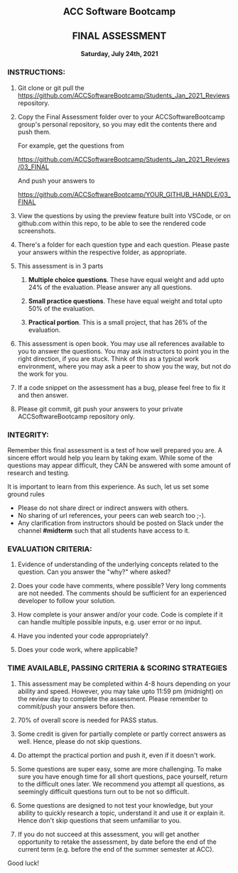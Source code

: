 <center>

## ACC Software Bootcamp
## FINAL ASSESSMENT
#### Saturday, July 24th, 2021

</center>

### INSTRUCTIONS:

1. Git clone or git pull the https://github.com/ACCSoftwareBootcamp/Students_Jan_2021_Reviews repository. 

1. Copy the Final Assessment folder over to your ACCSoftwareBootcamp group's personal repository, so you may edit the contents there and push them.  

    For example, get the questions from

    https://github.com/ACCSoftwareBootcamp/Students_Jan_2021_Reviews/03_FINAL

    And push your answers to

    https://github.com/ACCSoftwareBootcamp/YOUR_GITHUB_HANDLE/03_FINAL

    
1. View the questions by using the preview feature built into VSCode, or on github.com within this repo, to be able to see the rendered code screenshots.

1. There's a folder for each question type and each question.  Please paste your answers within the respective folder, as appropriate.  

1. This assessment is in 3 parts

    1. **Multiple choice questions**. These have equal weight and add upto 24% of the evaluation. Please answer any all questions.

    2. **Small practice questions**.  These have equal weight and total upto 50% of the evaluation.

    3. **Practical portion**.  This is a small project, that has 26% of the evaluation.

1. This assessment is open book.  You may use all references available to you to answer the questions. You may ask instructors to point you in the right direction, if you are stuck. Think of this as a typical work environment, where you may ask a peer to show you the way, but not do the work for you.

1. If a code snippet on the assessment has a bug, please feel free to fix it and then answer.

1. Please git commit, git push your answers to your private ACCSoftwareBootcamp repository only.

### INTEGRITY: 

Remember this final assessment is a test of how well prepared you are. A sincere effort would help you learn by taking exam. While some of the questions may appear difficult, they CAN be answered with some amount of research and testing. 

It is important to learn from this experience. As such, let us set some ground rules

- Please do not share direct or indirect answers with others.
- No sharing of url references, your peers can web search too ;-).
- Any clarification from instructors should be posted on Slack under the channel **#midterm** such that all students have access to it.


### EVALUATION CRITERIA:

1. Evidence of understanding of the underlying concepts related to the question. Can you answer the "why?" where asked? 

1. Does your code have comments, where possible? Very long comments are not needed. The comments should be sufficient for an experienced developer to follow your solution.

1. How complete is your answer and/or your code.  Code is complete if it can handle multiple possible inputs, e.g. user error or no input.

1. Have you indented your code appropriately? 

1. Does your code work, where applicable?


### TIME AVAILABLE, PASSING CRITERIA & SCORING STRATEGIES

1. This assessment may be completed within 4-8 hours depending on your ability and speed. However, you may take upto 11:59 pm (midnight) on the review day to complete the assessment. Please remember to commit/push your answers before then.

1. 70% of overall score is needed for PASS status. 

1. Some credit is given for partially complete or partly correct answers as well. Hence, please do not skip questions.

1. Do attempt the practical portion and push it, even if it doesn't work.

1. Some questions are super easy, some are more challenging. To make sure you have enough time for all short questions, pace yourself, return to the difficult ones later. We recommend you attempt all questions, as seemingly difficult questions turn out to be not so difficult.

1. Some questions are designed to not test your knowledge, but your ability to quickly research a topic, understand it and use it or explain it. Hence don't skip questions that seem unfamiliar to you.

1. If you do not succeed at this assessment, you will get another opportunity to retake the assessment, by date before the end of the current term (e.g. before the end of the summer semester at ACC).

Good luck!
